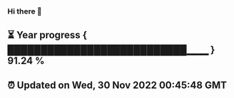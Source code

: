 ### Hi there 👋
⏳ Year progress { ███████████████████████████▁▁▁ } 91.24 %
---
⏰ Updated on Wed, 30 Nov 2022 00:45:48 GMT
---
